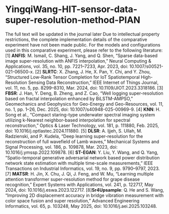 # YingqiWang-HIT-sensor-data-super-resolution-method-PIAN
  The full text will be updated in the journal later
  Due to intellectual property restrictions, the complete implementation details of the comparative experiment have not been made public. For the models and configurations used in this comparative experiment, please refer to the following literature:
  [1] **ANFIS**: M. Ismail, C. Shang, J. Yang, and Q. Shen, “Sparse data-based image super-resolution with ANFIS interpolation,” Neural Computing & Applications, vol. 35, no. 10, pp. 7221–7233, Apr. 2023, doi: 10.1007/s00521-021-06500-x.
  [2] **SLRTC**: X. Zhang, J. He, X. Pan, Y. Chi, and Y. Zhou, “Structured Low-Rank Tensor Completion for IoT Spatiotemporal High-Resolution Sensing Data Reconstruction,” IEEE Internet of Things Journal, vol. 11, no. 5, pp. 8299–8310, Mar. 2024, doi: 10.1109/JIOT.2023.3318186.
  [3] **FBSR**: J. Han, Y. Deng, B. Zheng, and Z. Cao, “Well logging super-resolution based on fractal interpolation enhanced by BiLSTM-AMPSO,” Geomechanics and Geophysics for Geo-Energy and Geo-Resources, vol. 11, no. 1, pp. 1–26, Dec. 2025, doi: 10.1007/s40948-025-00969-9.
  [4] **KNN**: H. Song et al., “Compact staring-type underwater spectral imaging system utilizing k-Nearest neighbor-based interpolation for spectral reconstruction,” Optics & Laser Technology, vol. 181, p. 111880, Feb. 2025, doi: 10.1016/j.optlastec.2024.111880.
  [5] **DLSR**: A. Ijjeh, S. Ullah, M. Radzienski, and P. Kudela, “Deep learning super-resolution for the reconstruction of full wavefield of Lamb waves,” Mechanical Systems and Signal Processing, vol. 186, p. 109878, Mar. 2023, doi: 10.1016/j.ymssp.2022.109878.
  [6] **ST-EGAN**: Y. Liu, Y. Wang, and Q. Yang, “Spatio-temporal generative adversarial network based power distribution network state estimation with multiple time-scale measurements,” IEEE Transactions on Industrial Informatics, vol. 19, no. 9, pp. 9790–9797, 2023.
  [7] **MATSR**: H. Jin, X. Chu, J. Qi, J. Feng, and W. Mu, “Learning multiple attention transformer super-resolution method for grape disease recognition,” Expert Systems with Applications, vol. 241, p. 122717, May 2024, doi: 10.1016/j.eswa.2023.122717.
  [8]**Sr4Upsample**: Q. He and S. Wang, “Improving 2D displacement accuracy in bridge vibration measurement with color space fusion and super resolution,” Advanced Engineering Informatics, vol. 65, p. 103248, May 2025, doi: 10.1016/j.aei.2025.103248.
